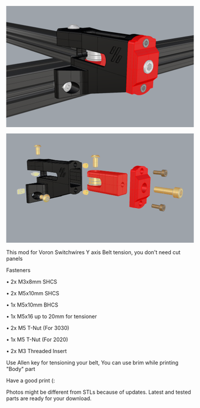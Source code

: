 ![parts](Images/mod.png)

![parts](Images/asembly.png)

This mod for Voron Switchwires Y axis Belt tension, you don't need cut panels

Fasteners

• 2x M3x8mm SHCS

• 2x M5x10mm SHCS

• 1x M5x10mm BHCS

• 1x M5x16 up to 20mm for tensioner

• 2x M5 T-Nut (For 3030)

• 1x M5 T-Nut (For 2020)

• 2x M3 Threaded Insert

Use Allen key for tensioning your belt, You can use brim while printing "Body" part

Have a good print (:

Photos might be different from STLs because of updates. Latest and tested parts are ready for your download.
